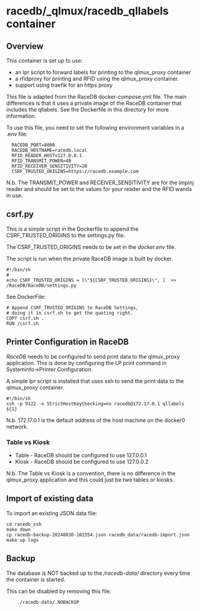 # racedb/_qlmux/racedb\_qllabels container

## Overview
This container is set up to use:
  - an lpr script to forward labels for printing to the qlmux\_proxy container
  - a rfidproxy for printing and RFID using the qlmux\_proxy container. 
  - support using traefik for an https proxy 

This file is adapted from the RaceDB docker-compose.yml file. The main differences is
that it uses a private image of the RaceDB container that includes the qllabels. See
the Dockerfile in this directory for more information.

To use this file, you need to set the following environment variables in a .env file:
```
  RACEDB_PORT=8000
  RACEDB_HOSTNAME=racedb.local
  RFID_READER_HOST=127.0.0.1
  RFID_TRANSMIT_POWER=40
  RFID_RECEIVER_SENSITIVITY=20
  CSRF_TRUSTED_ORIGINS=https://racedb.example.com
```
N.b. The TRANSMIT\_POWER and RECEIVER\_SENSITIVITY are for the Impinj reader and should be set to the values for your reader
and the RFID wands in use.



## csrf.py

This is a simple script in the Dockerfile to append the CSRF\_TRUSTED\_ORIGINS to the settings.py file.

The CSRF\_TRUSTED\_ORIGINS needs to be set in the *docker.env* file.

The script is run when the private RaceDB image is built by docker.

```
#!/bin/sh
#
echo CSRF_TRUSTED_ORIGINS = [\"${CSRF_TRUSTED_ORIGINS}\", ]  >> /RaceDB/RaceDB/settings.py
```

See DockerFile:
```
# Append CSRF_TRUSTED_ORIGINS to RaceDB	Settings, 
# doing it in csrf.sh to get the quoting right.
COPY csrf.sh .
RUN /csrf.sh
```

## Printer Configuration in RaceDB

*RaceDB* needs to be configured to send print data to the qlmux\_proxy application. This is done by
configuring the LP print command in Systeminfo\->Printer Configuration. 

A simple *lpr* script is installed that uses ssh to send the print data to the qlmux\_proxy container.
```
#!/bin/sh
ssh -p 9122 -o StrictHostKeyChecking=no racedb@172.17.0.1 qllabels ${1} 
```

N.b. 172.17.0.1 is the default address of the host machine on the docker0 network.


### Table vs Kiosk
- Table - RaceDB should be configured to use 127.0.0.1
- Kiosk - RaceDB should be configured to use 127.0.0.2

N.b. The Table vs Kiosk is a convention, there is no difference in the qlmux\_proxy application and this could just be two
tables or kiosks.

## Import of existing data

To import an existing JSON data file:
```
cd racedb_ssh
make down
cp racedb-backup-20240830-102354.json racedb_data/racedb-import.json
make up logs
```



## Backup
The database is NOT backed up to the */racedb-data/* directory every time the container is started.

This can be disabled by removing this file: 
```
    ./racedb-data/.NOBACKUP
```

